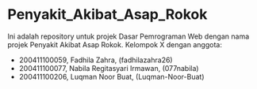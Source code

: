# Penyakit_Akibat_Asap_Rokok
Ini adalah repository untuk projek Dasar Pemrograman Web dengan nama projek Penyakit Akibat Asap Rokok.
Kelompok X dengan anggota:
 - 200411100059, Fadhila Zahra, (fadhilazahra26)
 - 200411100077, Nabila Regitasyari Irmawan, (077nabila)
 - 200411100206, Luqman Noor Buat, (Luqman-Noor-Buat)

